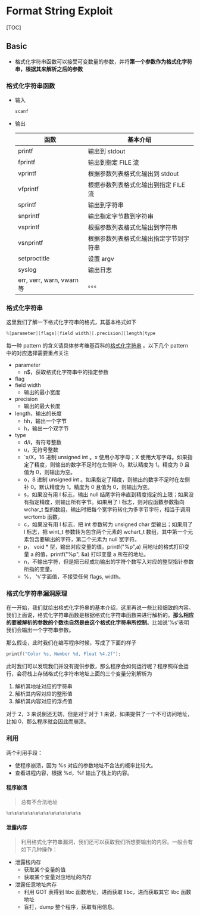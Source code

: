 # Format String Exploit

[TOC]



## Basic

* 格式化字符串函数可以接受可变数量的参数，并将**第一个参数作为格式化字符串，根据其来解析之后的参数**



### 格式化字符串函数

- 输入

  ```C
  scanf
  ```

- 输出

  | 函数                      | 基本介绍                               |
  | ------------------------- | -------------------------------------- |
  | printf                    | 输出到 stdout                          |
  | fprintf                   | 输出到指定 FILE 流                     |
  | vprintf                   | 根据参数列表格式化输出到 stdout        |
  | vfprintf                  | 根据参数列表格式化输出到指定 FILE 流   |
  | sprintf                   | 输出到字符串                           |
  | snprintf                  | 输出指定字节数到字符串                 |
  | vsprintf                  | 根据参数列表格式化输出到字符串         |
  | vsnprintf                 | 根据参数列表格式化输出指定字节到字符串 |
  | setproctitle              | 设置 argv                              |
  | syslog                    | 输出日志                               |
  | err, verr, warn, vwarn 等 | 。。。                                 |





### 格式化字符串

这里我们了解一下格式化字符串的格式，其基本格式如下

```C
%[parameter][flags][field width][.precision][length]type
```

每一种 pattern 的含义请具体参考维基百科的[格式化字符串](https://zh.wikipedia.org/wiki/格式化字符串) 。以下几个 pattern 中的对应选择需要重点关注

- parameter
  - n$，获取格式化字符串中的指定参数
- flag
- field width
  - 输出的最小宽度
- precision
  - 输出的最大长度
- length，输出的长度
  - hh，输出一个字节
  - h，输出一个双字节
- type
  - d/i，有符号整数
  - u，无符号整数
  - `x/X，16 进制 unsigned int 。x 使用小写字母；X 使用大写字母。如果指定了精度，则输出的数字不足时在左侧补 0。默认精度为 1。精度为 0 且值为 0，则输出为空。
  - o，8 进制 unsigned int 。如果指定了精度，则输出的数字不足时在左侧补 0。默认精度为 1。精度为 0 且值为 0，则输出为空。
  - s，如果没有用 l 标志，输出 null 结尾字符串直到精度规定的上限；如果没有指定精度，则输出所有字节。如果用了 l 标志，则对应函数参数指向 wchar_t 型的数组，输出时把每个宽字符转化为多字节字符，相当于调用 wcrtomb 函数。
  - c，如果没有用 l 标志，把 int 参数转为 unsigned char 型输出；如果用了 l 标志，把 wint_t 参数转为包含两个元素的 wchart_t 数组，其中第一个元素包含要输出的字符，第二个元素为 null 宽字符。
  - p， void * 型，输出对应变量的值。printf("%p",a) 用地址的格式打印变量 a 的值，printf("%p", &a) 打印变量 a 所在的地址。
  - n，不输出字符，但是把已经成功输出的字符个数写入对应的整型指针参数所指的变量。
  - %， '`%`'字面值，不接受任何 flags, width。



### 格式化字符串漏洞原理

在一开始，我们就给出格式化字符串的基本介绍，这里再说一些比较细致的内容。我们上面说，格式化字符串函数是根据格式化字符串函数来进行解析的。**那么相应的要被解析的参数的个数也自然是由这个格式化字符串所控制**。比如说'%s'表明我们会输出一个字符串参数。

那么假设，此时我们在编写程序时候，写成了下面的样子

```C
printf("Color %s, Number %d, Float %4.2f");
```

此时我们可以发现我们并没有提供参数，那么程序会如何运行呢？程序照样会运行，会将栈上存储格式化字符串地址上面的三个变量分别解析为

1. 解析其地址对应的字符串
2. 解析其内容对应的整形值
3. 解析其内容对应的浮点值

对于 2，3 来说倒还无妨，但是对于对于 1 来说，如果提供了一个不可访问地址，比如 0，那么程序就会因此而崩溃。





### 利用

两个利用手段：

- 使程序崩溃，因为 %s 对应的参数地址不合法的概率比较大。
- 查看进程内容，根据 %d，%f 输出了栈上的内容。



#### 程序崩溃

> 总有不合法地址

```python
%s%s%s%s%s%s%s%s%s%s%s%s%s%s
```



#### 泄露内存

> 利用格式化字符串漏洞，我们还可以获取我们所想要输出的内容。一般会有如下几种操作：

- 泄露栈内存
  - 获取某个变量的值
  - 获取某个变量对应地址的内存
- 泄露任意地址内存
  - 利用 GOT 表得到 libc 函数地址，进而获取 libc，进而获取其它 libc 函数地址
  - 盲打，dump 整个程序，获取有用信息。









